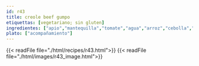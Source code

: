 ```yaml
---
id: r43
title: creole beef gumpo
etiquettas: [vegetariano; sin gluten]
ingredientes: ["apio","mantequilla","tomate","agua","arroz","cebolla","azúcar","sal","salsa Worcestershire"]
plato: ["acompañamiento"]
---
```


{{< readFile file="./html/recipes/r43.html">}}
{{< readFile file="./html/images/r43_image.html">}}